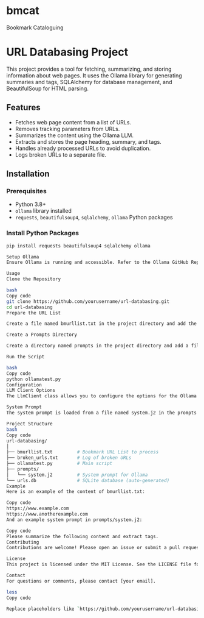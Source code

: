# bmcat
Bookmark Cataloguing
# URL Databasing Project

This project provides a tool for fetching, summarizing, and storing information about web pages. It uses the Ollama library for generating summaries and tags, SQLAlchemy for database management, and BeautifulSoup for HTML parsing.

## Features

- Fetches web page content from a list of URLs.
- Removes tracking parameters from URLs.
- Summarizes the content using the Ollama LLM.
- Extracts and stores the page heading, summary, and tags.
- Handles already processed URLs to avoid duplication.
- Logs broken URLs to a separate file.

## Installation

### Prerequisites

- Python 3.8+
- `ollama` library installed
- `requests`, `beautifulsoup4`, `sqlalchemy`, `ollama` Python packages

### Install Python Packages

```bash
pip install requests beautifulsoup4 sqlalchemy ollama

Setup Ollama
Ensure Ollama is running and accessible. Refer to the Ollama GitHub Repository for installation instructions.

Usage
Clone the Repository

bash
Copy code
git clone https://github.com/yourusername/url-databasing.git
cd url-databasing
Prepare the URL List

Create a file named bmurllist.txt in the project directory and add the URLs you want to process, each on a new line.

Create a Prompts Directory

Create a directory named prompts in the project directory and add a file named system.j2 with your system prompt.

Run the Script

bash
Copy code
python ollamatest.py
Configuration
LLM Client Options
The LlmClient class allows you to configure the options for the Ollama API calls. You can set these options in the client_options dictionary within the LlmClient class.

System Prompt
The system prompt is loaded from a file named system.j2 in the prompts directory. Ensure this file exists and contains your desired prompt.

Project Structure
bash
Copy code
url-databasing/
│
├── bmurllist.txt         # Bookmark URL List to process
├── broken_urls.txt       # Log of broken URLs
├── ollamatest.py         # Main script
├── prompts/
│   └── system.j2         # System prompt for Ollama
└── urls.db               # SQLite database (auto-generated)
Example
Here is an example of the content of bmurllist.txt:

Copy code
https://www.example.com
https://www.anotherexample.com
And an example system prompt in prompts/system.j2:

Copy code
Please summarize the following content and extract tags.
Contributing
Contributions are welcome! Please open an issue or submit a pull request on GitHub.

License
This project is licensed under the MIT License. See the LICENSE file for details.

Contact
For questions or comments, please contact [your email].

less
Copy code

Replace placeholders like `https://github.com/yourusername/url-databasing.git` and `[your email]` with your actual repository URL and contact email. Copy and paste the above markdown into your GitHub repository's README file.
